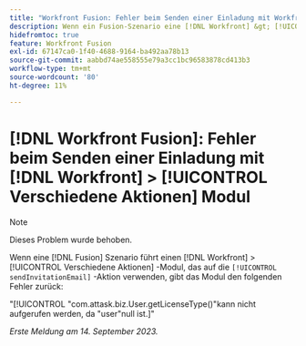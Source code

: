 ```yaml
---
title: "Workfront Fusion: Fehler beim Senden einer Einladung mit Workfront &gt; Misc-Aktionen-Modul"
description: Wenn ein Fusion-Szenario eine [!DNL Workfront] &gt; [!UICONTROL Verschiedene Aktionen] -Modul, das auf die Aktion sendInvitationEmail festgelegt ist, gibt das Modul einen Fehler zurück.
hidefromtoc: true
feature: Workfront Fusion
exl-id: 67147ca0-1f40-4688-9164-ba492aa78b13
source-git-commit: aabbd74ae558555e79a3cc1bc96583878cd413b3
workflow-type: tm+mt
source-wordcount: '80'
ht-degree: 11%

---
```


# [!DNL Workfront Fusion]: Fehler beim Senden einer Einladung mit [!DNL Workfront] > [!UICONTROL Verschiedene Aktionen] Modul

>[!NOTE]
>
>Dieses Problem wurde behoben.

Wenn eine [!DNL Fusion] Szenario führt einen [!DNL Workfront] > [!UICONTROL Verschiedene Aktionen] -Modul, das auf die `[!UICONTROL sendInvitationEmail]` -Aktion verwenden, gibt das Modul den folgenden Fehler zurück:

&quot;[!UICONTROL &quot;com.attask.biz.User.getLicenseType()&quot;kann nicht aufgerufen werden, da &quot;user&quot;null ist.]&quot;

_Erste Meldung am 14. September 2023._
